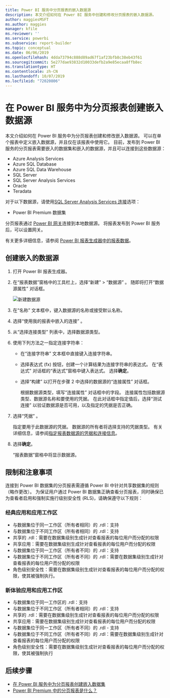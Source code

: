```yaml
---
title: Power BI 服务中分页报表的嵌入数据源
description: 本文介绍如何在 Power BI 服务中创建和修改分页报表的嵌入数据源。
author: maggiesMSFT
ms.author: maggies
manager: kfile
ms.reviewer: ''
ms.service: powerbi
ms.subservice: report-builder
ms.topic: conceptual
ms.date: 06/06/2019
ms.openlocfilehash: 4dda73794c888d89ad67f1af23bfb8c38eb43f61
ms.sourcegitcommit: 5e277dae93832d10033defb2a9e85ecaa8ffb8ec
ms.translationtype: HT
ms.contentlocale: zh-CN
ms.lasthandoff: 10/07/2019
ms.locfileid: "72020806"
---
```

# <a name="create-an-embedded-data-source-for-paginated-reports-in-the-power-bi-service"></a>在 Power BI 服务中为分页报表创建嵌入数据源

本文介绍如何在 Power BI 服务中为分页报表创建和修改嵌入数据源。 可以在单个报表中定义嵌入数据源，并且仅在该报表中使用它。 目前，发布到 Power BI 服务的分页报表需要嵌入的数据集和嵌入的数据源，并且可以连接到这些数据源：

- Azure Analysis Services
- Azure SQL Database 
- Azure SQL Data Warehouse
- SQL Server
- SQL Server Analysis Services
- Oracle 
- Teradata 

对于以下数据源，请使用[SQL Server Analysis Services 连接](service-premium-connect-tools.md)选项：

- Power BI Premium 数据集

分页报表通过 [Power BI 网关](service-gateway-onprem.md)连接到本地数据源。 将报表发布到 Power BI 服务后，可以设置网关。

有关更多详细信息，请参阅 [Power BI 报表生成器中的报表数据](report-builder-data.md)。

## <a name="create-an-embedded-data-source"></a>创建嵌入的数据源
  
1. 打开 Power BI 报表生成器。

1. 在“报表数据”窗格中的工具栏上，选择“新建”   > “数据源”  。 随即将打开“数据源属性”  对话框。

    ![新建数据源](media/paginated-reports-embedded-data-source/power-bi-paginated-new-data-source.png)
  
2.  在“名称”  文本框中，键入数据源的名称或接受默认名称。  
  
3.  选择“使用我的报表中嵌入的连接”  。  
  
1.  从“选择连接类型”  列表中，选择数据源类型。 

1.  使用下列方法之一指定连接字符串：  
  
    -   在“连接字符串”  文本框中直接键入连接字符串。 
  
    -   选择表达式 (fx)  按钮，创建一个计算结果为连接字符串的表达式。 在“表达式”  对话框的“表达式”窗格中键入表达式。 选择**确定**。 
  
    -   选择“构建”  以打开在步骤 2 中选择的数据源的“连接属性”  对话框。  
  
        根据数据源类型，填写“连接属性”  对话框中的字段。 连接属性包括数据源类型、数据源名称和要使用的凭据。 在此对话框中指定值后，选择“测试连接”  以验证数据源是否可用，以及指定的凭据是否正确。  
  
4.  选择“凭据”  。  
  
     指定要用于此数据源的凭据。 数据源的所有者将选择支持的凭据类型。 有关详细信息，请参阅[指定报表数据源的凭据和连接信息](https://docs.microsoft.com/sql/reporting-services/report-data/specify-credential-and-connection-information-for-report-data-sources)。
  
5.  选择**确定**。  
  
     “报表数据”窗格中将显示数据源。  
     
## <a name="limitations-and-considerations"></a>限制和注意事项

连接到 Power BI 数据集的分页报表需遵循 Power BI 中针对共享数据集的规则（略作更改）。  为保证用户通过 Power BI 数据集正确查看分页报表，同时确保已为查看者启用和强制实施行级别安全性 (RLS)，请确保遵守以下规则：

### <a name="classic-apps-and-app-workspaces"></a>经典应用和应用工作区

- 与数据集位于同一工作区（所有者相同）的 .rdl：支持
- 与数据集位于不同工作区（所有者相同）的 .rdl：支持
- 共享的 .rdl：需要在数据集级别生成针对查看报表的每位用户而分配的权限
- 共享应用：需要在数据集级别生成针对查看报表的每位用户而分配的权限
- 与数据集位于同一工作区（所有者不同）的 .rdl：支持
- 与数据集位于不同工作区（所有者不同）的 .rdl：需要在数据集级别生成针对查看报表的每位用户而分配的权限
- 角色级别安全性：需要在数据集级别生成针对查看报表的每位用户而分配的权限，使其被强制执行。

### <a name="new-experience-apps-and-app-workspaces"></a>新体验应用和应用工作区

- 与数据集位于同一工作区的 .rdl：支持
- 与数据集位于不同工作区（所有者相同）的 .rdl：支持
- 共享的 .rdl：需要在数据集级别生成针对查看报表的每位用户而分配的权限
- 共享应用：需要在数据集级别生成针对查看报表的每位用户而分配的权限
- 与数据集位于同一工作区（所有者不同）的 .rdl - 支持
- 与数据集位于不同工作区（所有者不同）的 .rdl：需要在数据集级别生成针对查看报表的每位用户而分配的权限
- 角色级别安全性：需要在数据集级别生成针对查看报表的每位用户而分配的权限，使其被强制执行

## <a name="next-steps"></a>后续步骤

- [在 Power BI 服务中为分页报表创建嵌入数据集](paginated-reports-create-embedded-dataset.md)
- [Power BI Premium 中的分页报表是什么？](paginated-reports-report-builder-power-bi.md)
